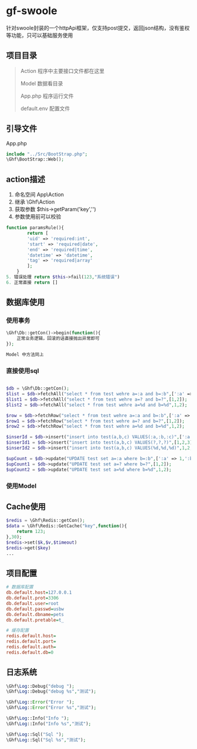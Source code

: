 # gf-swoole
 针对swoole封装的一个httpApi框架，仅支持post提交，返回json结构，没有鉴权等功能，只可以基础服务使用

## 项目目录
> Action 程序中主要接口文件都在这里
>
> Model 数据看目录
>
> App.php 程序运行文件
>
> default.env   配置文件

## 引导文件

App.php


```php
include "../Src/BootStrap.php";
\Ghf\BootStrap::Web();
```

## action描述
1. 命名空间 App\Action
2. 继承 \Ghf\Action
3. 获取参数  $this->getParam('key','')
4. 参数使用前可以校验 
```php
function paramsRule(){
        return [
        'uid' => 'required:int',
        'start' => 'required|date',
        'end' => 'required|time',
        'datetime' => 'datetime',
        'tag' => 'required|array'
        ];
    }
5. 错误处理 return $this->fail(123,"系统错误")
6. 正常直接 return []
```
## 数据库使用
### 使用事务
```php
\Ghf\Db::getCon()->begin(function(){
    正常业务逻辑，回滚的话直接抛出异常即可
});

Model 中方法同上

```
### 直接使用sql
```php

$db = \Ghf\Db::getCon();
$list = $db->fetchAll("select * from test wehre a=:a and b=:b",[':a' => 1,':b' => 2]);
$list1 = $db->fetchAll("select * from test wehre a=? and b=?",[1,2]);
$list2 = $db->fetchAll("select * from test wehre a=%d and b=%d",1,2);

$row = $db->fetchRow("select * from test wehre a=:a and b=:b",[':a' => 1,':b' => 2]);
$row1 = $db->fetchRow("select * from test wehre a=? and b=?",[1,2]);
$row2 = $db->fetchRow("select * from test wehre a=%d and b=%d",1,2);

$inserId = $db->insert("insert into test(a,b,c) VALUES(:a,:b,:c)",[':a' => 1,':b' => 2,":c" => 3]);
$inserId1 = $db->insert("insert into test(a,b,c) VALUES(?,?,?)",[1,2,3]);
$inserId2 = $db->insert("insert into test(a,b,c) VALUES(%d,%d,%d)",1,2,3);

$upCount = $db->update("UPDATE test set a=:a where b=:b",[':a' => 1,':b' => 2]);
$upCount1 = $db->update("UPDATE test set a=? where b=?",[1,2]);
$upCount2 = $db->update("UPDATE test set a=%d where b=%d",1,2);


```
### 使用Model

## Cache使用
```php
$redis = \Ghf\Redis::getCon();
$data = \Ghf\Redis::GetCache("key",function(){
    return 123;
},30);
$redis->set($k,$v,$timeout)
$redis->get($key)
...
```

## 项目配置
```ini
# 数据库配置
db.default.host=127.0.0.1
db.default.prot=3306
db.default.user=root
db.default.passwd=usbw
db.default.dbname=pets
db.default.pretable=t_

# 缓存配置
redis.default.host=
redis.default.port=
redis.default.auth=
redis.default.db=0
```

## 日志系统

```php
\Ghf\Log::Debug("debug ");
\Ghf\Log::Debug("debug %s","测试");

\Ghf\Log::Error("Error ");
\Ghf\Log::Error("Error %s","测试");

\Ghf\Log::Info("Info ");
\Ghf\Log::Info("Info %s","测试");

\Ghf\Log::Sql("Sql ");
\Ghf\Log::Sql("Sql %s","测试");
```
